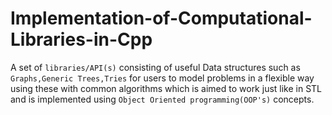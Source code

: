 # Implementation-of-Computational-Libraries-in-Cpp
A set of `libraries/API(s)` consisting of useful Data structures such as `Graphs,Generic Trees,Tries` for users to model problems in a flexible way using these with common algorithms which is aimed to work just like in STL and is implemented using `Object Oriented programming(OOP's)` concepts.
